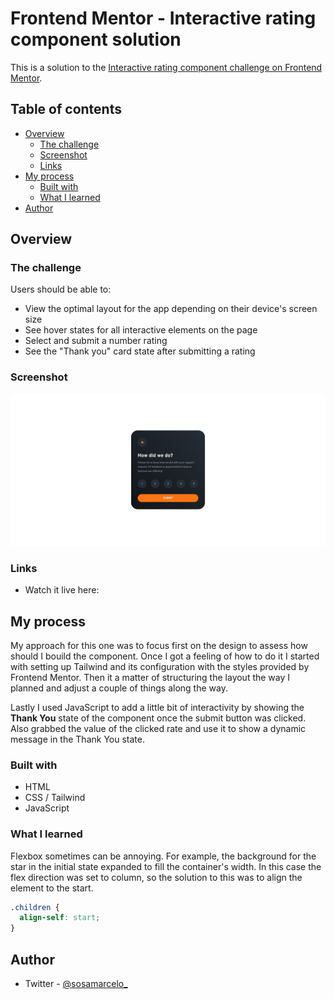 # Frontend Mentor - Interactive rating component solution

This is a solution to the [Interactive rating component challenge on Frontend Mentor](https://www.frontendmentor.io/challenges/interactive-rating-component-koxpeBUmI).

## Table of contents

- [Overview](#overview)
  - [The challenge](#the-challenge)
  - [Screenshot](#screenshot)
  - [Links](#links)
- [My process](#my-process)
  - [Built with](#built-with)
  - [What I learned](#what-i-learned)
- [Author](#author)

## Overview

### The challenge

Users should be able to:

- View the optimal layout for the app depending on their device's screen size
- See hover states for all interactive elements on the page
- Select and submit a number rating
- See the "Thank you" card state after submitting a rating

### Screenshot

![Component Screenshot](./screenshot.png)

### Links

- Watch it live here:

## My process

My approach for this one was to focus first on the design to assess how should I bouild the component. Once I got a feeling of how to do it I started with setting up Tailwind and its configuration with the styles provided by Frontend Mentor. Then it a matter of structuring the layout the way I planned and adjust a couple of things along the way.

Lastly I used JavaScript to add a little bit of interactivity by showing the **Thank You** state of the component once the submit button was clicked. Also grabbed the value of the clicked rate and use it to show a dynamic message in the Thank You state.

### Built with

- HTML
- CSS / Tailwind
- JavaScript

### What I learned

Flexbox sometimes can be annoying. For example, the background for the star in the initial state expanded to fill the container's width. In this case the flex direction was set to column, so the solution to this was to align the element to the start.

```css
.children {
  align-self: start;
}
```

## Author

- Twitter - [@sosamarcelo\_](https://twitter.com/sosamarcelo_)
